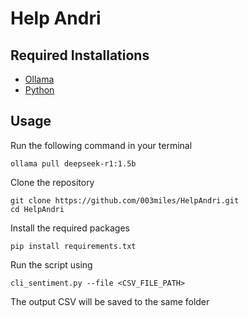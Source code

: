 # Help Andri
## Required Installations
- [Ollama](https://ollama.com/download)
- [Python](https://www.python.org/downloads/)

## Usage
Run the following command in your terminal
```
ollama pull deepseek-r1:1.5b
```

Clone the repository
```
git clone https://github.com/003miles/HelpAndri.git
cd HelpAndri
```

Install the required packages
```
pip install requirements.txt
```

Run the script using
```
cli_sentiment.py --file <CSV_FILE_PATH>
```

The output CSV will be saved to the same folder
